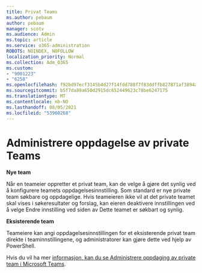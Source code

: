 ```yaml
---
title: Privat Teams
ms.author: pebaum
author: pebaum
manager: scotv
ms.audience: Admin
ms.topic: article
ms.service: o365-administration
ROBOTS: NOINDEX, NOFOLLOW
localization_priority: Normal
ms.collection: Adm_O365
ms.custom:
- "9001223"
- "6258"
ms.openlocfilehash: f92bd97ecf3145b4d27f14fdd788f7f83ddffb827871af3894aec78ba30f6a48
ms.sourcegitcommit: b5f7da89a650d2915dc652449623c78be6247175
ms.translationtype: MT
ms.contentlocale: nb-NO
ms.lasthandoff: 08/05/2021
ms.locfileid: "53960268"
---
```

# <a name="managing-discovery-of-private-teams"></a>Administrere oppdagelse av private Teams

**Nye team**

Når en teameier oppretter et privat team, kan de velge å gjøre det synlig ved å konfigurere teamets oppdagelsesinnstilling. Som standard er nye private team søkbare og oppdagelige. Hvis teameieren ikke vil at det private teamet skal vises i søkeresultater og forslag, kan eieren deaktivere innstillingen ved å velge Endre innstilling ved siden av Dette teamet er søkbart og synlig.  

**Eksisterende team**

Teameiere kan angi oppdagelsesinnstillingen for et eksisterende privat team direkte i teaminnstillingene, og administratorer kan gjøre dette ved hjelp av PowerShell.  

Hvis du vil ha mer [informasjon, kan du se Administrere oppdaging av private team i Microsoft Teams](https://docs.microsoft.com/microsoftteams/manage-discovery-of-private-teams).
